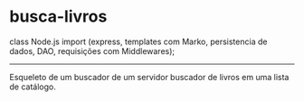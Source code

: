 # busca-livros

class Node.js import (express, templates com Marko, persistencia de dados, DAO, requisições com Middlewares);

-----------

Esqueleto de um buscador de um servidor buscador de livros em uma lista de catálogo.

